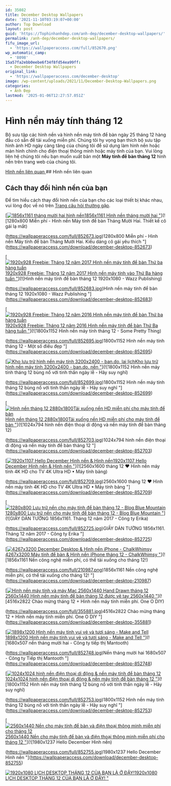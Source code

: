 ```yaml
---
id: 35082
title: December Desktop Wallpapers
date: '2021-11-10T03:19:07+00:00'
author: Top Download
layout: post
guid: 'https://Tophinhanhdep.com/anh-dep/december-desktop-wallpapers/'
permalink: /anh-dep/december-desktop-wallpapers/
fifu_image_url:
  - 'https://wallpaperaccess.com/full/852670.png'
wp_automatic_camp:
  - '8098'
15a57fa2ebb0eebe6f34f8fd54ea99ff:
  - December Desktop Wallpapers
original_link:
  - 'https://wallpaperaccess.com/december-desktop'
image: /wp-content/uploads/2021/11/December-Desktop-Wallpapers.png
categories:
  - Ảnh Đẹp
lastmod: '2025-01-06T12:27:57.051Z'
---
```

# Hình nền máy tính tháng 12

Bộ sưu tập các hình nền và hình nền máy tính để bàn ngày 25 tháng 12 hàng đầu có sẵn để tải xuống miễn phí. Chúng tôi hy vọng bạn thích bộ sưu tập hình ảnh HD ngày càng tăng của chúng tôi để sử dụng làm hình nền hoặc màn hình chính cho điện thoại thông minh hoặc máy tính của bạn. Vui lòng liên hệ chúng tôi nếu bạn muốn xuất bản một **Máy tính để bàn tháng 12** hình nền trên trang web của chúng tôi.

[Hình nền liên quan ](#related) ## Hình nền liên quan

 ## Cách thay đổi hình nền của bạn

Để tìm hiểu cách thay đổi hình nền của bạn cho các loại thiết bị khác nhau, vui lòng đọc về nó trên [Trang câu hỏi thường gặp](https://tophinhanhdep.com/faq/).

  
[[![1856x1161 tháng mười hai hình nền](https://wallpaperaccess.com/full/852670.png)1856x1161 Hình nền tháng mười hai "](https://wallpaperaccess.com/download/december-desktop-852670)](![1280x800 Miễn phí - Hình nền Máy tính để bàn Tháng Mười Hai.  Thiết kế cô gái lạ mắt)

(https://wallpaperaccess.com/full/852673.jpg)1280x800 Miễn phí - Hình nền Máy tính để bàn Tháng Mười Hai. Kiểu dáng cô gái yêu thích "](https://wallpaperaccess.com/download/december-desktop-852673)

[[![1920x928 Freebie: Tháng 12 năm 2017 Hình nền máy tính để bàn Thứ ba hàng tuần](https://wallpaperaccess.com/full/852678.jpg)1920x928 Freebie: Tháng 12 năm 2017 Hình nền máy tính vào Thứ Ba hàng tuần "](https://wallpaperaccess.com/download/december-desktop-852678)](![Hình nền máy tính để bàn tháng 12 1920x1080 - Wazz Publishing)

(https://wallpaperaccess.com/full/852683.jpg)Hình nền máy tính để bàn tháng 12 1920x1080 - Wazz Publishing "](https://wallpaperaccess.com/download/december-desktop-852683)

[[![1920x928 Freebie: Tháng 12 năm 2016 Hình nền máy tính để bàn Thứ ba hàng tuần](https://wallpaperaccess.com/full/852694.jpg)1920x928 Freebie: Tháng 12 năm 2016 Hình nền máy tính để bàn Thứ Ba hàng tuần "](https://wallpaperaccess.com/download/december-desktop-852694)](![1800x1152 Hình nền máy tính tháng 12 - Some Pretty Thing)

(https://wallpaperaccess.com/full/852695.jpg)1800x1152 Hình nền máy tính tháng 12 - Một số điều đẹp "](https://wallpaperaccess.com/download/december-desktop-852695)

[[![Kho lưu trữ hình nền máy tính 3200x2400 - ban.do.  lai lịch](https://wallpaperaccess.com/full/852696.jpg)Kho lưu trữ hình nền máy tính 3200x2400 - ban.do. nền "](https://wallpaperaccess.com/download/december-desktop-852696)](![1800x1152 Hình nền máy tính tháng 12 bùng nổ với tinh thần ngày lễ - Hãy suy nghĩ)

(https://wallpaperaccess.com/full/852699.jpg)1800x1152 Hình nền máy tính tháng 12 bùng nổ với tinh thần ngày lễ - Hãy suy nghĩ "](https://wallpaperaccess.com/download/december-desktop-852699)

[[![Hình nền tháng 12 2880x1800Tải xuống nền HD miễn phí cho máy tính để bàn](https://wallpaperaccess.com/full/852700.jpg)Hình nền tháng 12 2880x1800Tải xuống nền HD miễn phí cho máy tính để bàn "](https://wallpaperaccess.com/download/december-desktop-852700)](![1024x794 hình nền điện thoại di động và nền máy tính để bàn tháng 12)

(https://wallpaperaccess.com/full/852703.jpg)1024x794 hình nền điện thoại di động và nền máy tính để bàn tháng 12 "](https://wallpaperaccess.com/download/december-desktop-852703)

[[![1920x1107 Hello December Hình nền & Hình nền](https://wallpaperaccess.com/full/852707.jpg)1920x1107 Hello December Hình nền &amp; Hình nền "](https://wallpaperaccess.com/download/december-desktop-852707)](![2560x1600 tháng 12 ❤ Hình nền máy tính 4K HD cho TV 4K Ultra HD • Máy tính bảng)

(https://wallpaperaccess.com/full/852709.jpg)2560x1600 tháng 12 ❤ Hình nền máy tính 4K HD cho TV 4K Ultra HD • Máy tính bảng "](https://wallpaperaccess.com/download/december-desktop-852709)

[[![1280x800 Lưu trữ nền cho máy tính để bàn tháng 12 - Blog Blue Mountain](https://wallpaperaccess.com/full/852718.jpg)1280x800 Lưu trữ nền cho máy tính để bàn tháng 12 - Blog Blue Mountain "](https://wallpaperaccess.com/download/december-desktop-852718)](![GIẤY DÁN TƯỜNG 1856x1161.  Tháng 12 năm 2017 - Công ty Erika)

(https://wallpaperaccess.com/full/852725.jpg)GIẤY DÁN TƯỜNG 1856x1161. Tháng 12 năm 2017 - Công ty Erika "](https://wallpaperaccess.com/download/december-desktop-852725)

[[![4267x3200 December Desktop & Hình nền iPhone - ChalkWhimsy](https://wallpaperaccess.com/full/852726.jpg)4267x3200 Máy tính để bàn &amp; Hình nền iPhone tháng 12 - ChalkWhimsy "](https://wallpaperaccess.com/download/december-desktop-852726)](![1856x1161 Nền công nghệ miễn phí, có thể tải xuống cho tháng 12!)

(https://wallpaperaccess.com/full/210987.png)1856x1161 Nền công nghệ miễn phí, có thể tải xuống cho tháng 12! "](https://wallpaperaccess.com/download/december-desktop-210987)

[[![Hình nền máy tính và máy Mac 2560x1440 Hand Drawn tháng 12](https://wallpaperaccess.com/full/852730.jpg)2560x1440 Hình nền máy tính để bàn tháng 12 được vẽ tay 2560x1440 "](https://wallpaperaccess.com/download/december-desktop-852730)](![4516x2822 Chào mừng tháng 12 + Hình nền máy tính miễn phí.  One O DIY)

(https://wallpaperaccess.com/full/355881.jpg)4516x2822 Chào mừng tháng 12 + Hình nền máy tính miễn phí. One O DIY "](https://wallpaperaccess.com/download/december-desktop-355881)

[[![1898x1200 Hình nền máy tính vui vẻ và tươi sáng - Make and Tell](https://wallpaperaccess.com/full/852736.jpg)1898x1200 Hình nền máy tính vui vẻ và tươi sáng - Make and Tell "](https://wallpaperaccess.com/download/december-desktop-852736)](![1680x507 nền tháng mười hai - Công ty tiếp thị Mantooth)

(https://wallpaperaccess.com/full/852748.jpg)Nền tháng mười hai 1680x507 - Công ty Tiếp thị Mantooth "](https://wallpaperaccess.com/download/december-desktop-852748)

[[![1024x1024 hình nền điện thoại di động & nền máy tính để bàn tháng 12](https://wallpaperaccess.com/full/852752.jpg)1024x1024 hình nền điện thoại di động &amp; nền máy tính để bàn tháng 12 "](https://wallpaperaccess.com/download/december-desktop-852752)](![1800x1152 Hình nền máy tính tháng 12 bùng nổ với tinh thần ngày lễ - Hãy suy nghĩ)

(https://wallpaperaccess.com/full/852753.jpg)1800x1152 Hình nền máy tính tháng 12 bùng nổ với tinh thần ngày lễ - Hãy suy nghĩ "](https://wallpaperaccess.com/download/december-desktop-852753)

[[![2560x1440 Nền cho máy tính để bàn và điện thoại thông minh miễn phí cho tháng 12](https://wallpaperaccess.com/full/852754.png)2560x1440 Nền cho máy tính để bàn và điện thoại thông minh miễn phí cho tháng 12 "](https://wallpaperaccess.com/download/december-desktop-852754)](![1980x1237 Hello December Hình nền)

(https://wallpaperaccess.com/full/852755.jpg)1980x1237 Hello December Hình nền "](https://wallpaperaccess.com/download/december-desktop-852755)

[![1920x1080 LỊCH DESKTOP THÁNG 12 CỦA BẠN LÀ Ở ĐÂY!](https://wallpaperaccess.com/full/852756.jpg)1920x1080 LỊCH DESKTOP THÁNG 12 CỦA BẠN LÀ Ở ĐÂY! "](https://wallpaperaccess.com/download/december-desktop-852756)
